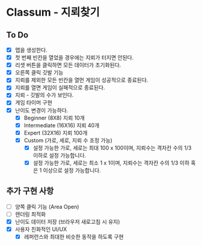# Classum - 지뢰찾기

## To Do

- [x] 맵을 생성한다.
- [x] 첫 번째 빈칸을 열었을 경우에는 지뢰가 터지면 안된다.
- [x] 리셋 버튼을 클릭하면 모든 데이터가 초기화된다.
- [x] 오른쪽 클릭 깃발 기능
- [x] 지뢰를 제외한 모든 빈칸을 열먼 게임이 성공적으로 종료된다.
- [x] 지뢰를 열면 게임이 실패적으로 종료된다.
- [x] 지뢰 - 깃발의 수가 보인다.
- [x] 게임 타이머 구현
- [x] 난이도 변경이 가능하다.
  - [x] Beginner (8X8) 지뢰 10개
  - [x] Intermediate (16X16) 지뢰 40개
  - [x] Expert (32X16) 지뢰 100개
  - [x] Custom (가로, 세로, 지뢰 수 조정 가능)
    - [x] 설정 가능한 가로, 세로는 최대 100 x 100이며, 지뢰수는 격자칸 수의 1/3 이하로 설정 가능합니다.
    - [x] 설정 가능한 가로, 세로는 최소 1 x 1이며, 지뢰수는 격자칸 수의 1/3 이하 혹은 1 이상으로 설정 가능합니다.

## 추가 구현 사항

- [ ] 양쪽 클릭 기능 (Area Open)
- [ ] 렌더링 최적화
- [x] 난이도 데이터 저장 (브라우저 새로고침 시 유지)
- [x] 사용자 친화적인 UI/UX
  - [x] 레퍼런스와 최대한 비슷한 동작을 하도록 구현
